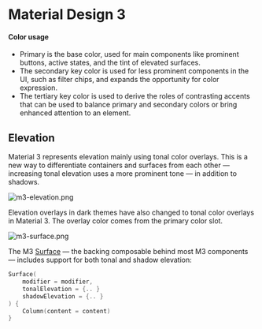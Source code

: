 # Material Design 3

#### Color usage

- Primary is the base color, used for main components like prominent buttons, active states, and the tint of elevated surfaces.
- The secondary key color is used for less prominent components in the UI, such as filter chips, and expands the opportunity for color expression.
- The tertiary key color is used to derive the roles of contrasting accents that can be used to balance primary and secondary colors or bring enhanced attention to an element.

## Elevation

Material 3 represents elevation mainly using tonal color overlays. This is a new way to differentiate containers and surfaces from each other — increasing tonal elevation uses a more prominent tone — in addition to shadows.



![m3-elevation.png](https://raw.githubusercontent.com/alzh-azin/Learning/master/Android/categories/Material%20You/Material%20Design%203/1.PNG)

Elevation overlays in dark themes have also changed to tonal color overlays in Material 3. The overlay color comes from the primary color slot.

![m3-surface.png]([C:\Users\Azin\Desktop\Material%203\m3-surface.png](https://raw.githubusercontent.com/alzh-azin/Learning/master/Android/categories/Material%20You/Material%20Design%203/2.PNG))

The M3 [Surface](https://developer.android.com/reference/kotlin/androidx/compose/material/package-summary#Surface(androidx.compose.ui.Modifier,androidx.compose.ui.graphics.Shape,androidx.compose.ui.graphics.Color,androidx.compose.ui.graphics.Color,androidx.compose.foundation.BorderStroke,androidx.compose.ui.unit.Dp,kotlin.Function0)) — the backing composable behind most M3 components — includes support for both tonal and shadow elevation:

```kotlin
Surface(
    modifier = modifier,
    tonalElevation = {.. } 
    shadowElevation = {.. }
) {
    Column(content = content)
}
```



